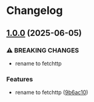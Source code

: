 # Changelog

## [1.0.0](https://github.com/MuntasirSZN/fetch-rs/compare/v0.1.0...v1.0.0) (2025-06-05)


### ⚠ BREAKING CHANGES

* rename to fetchttp

### Features

* rename to fetchttp ([9b6ac10](https://github.com/MuntasirSZN/fetch-rs/commit/9b6ac109cff4638d6f53ff62667095e943bd6787))
